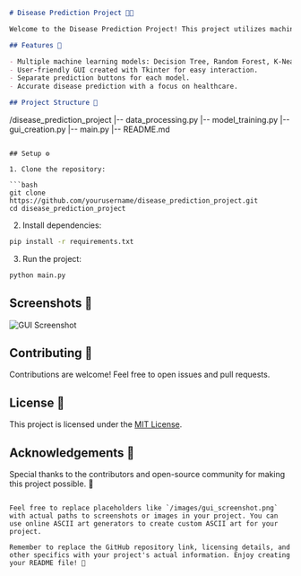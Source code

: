 
```markdown
# Disease Prediction Project 🤖💉

Welcome to the Disease Prediction Project! This project utilizes machine learning models to predict diseases based on symptoms, achieving an impressive accuracy of approximately 95%. 🚀

## Features 🌟

- Multiple machine learning models: Decision Tree, Random Forest, K-Nearest Neighbour, Naive Bayes.
- User-friendly GUI created with Tkinter for easy interaction.
- Separate prediction buttons for each model.
- Accurate disease prediction with a focus on healthcare.

## Project Structure 📂

```
/disease_prediction_project
|-- data_processing.py
|-- model_training.py
|-- gui_creation.py
|-- main.py
|-- README.md
```

## Setup ⚙️

1. Clone the repository:

```bash
git clone https://github.com/yourusername/disease_prediction_project.git
cd disease_prediction_project
```

2. Install dependencies:

```bash
pip install -r requirements.txt
```

3. Run the project:

```bash
python main.py
```

## Screenshots 📸

![GUI Screenshot](/images/gui_screenshot.png)

## Contributing 👥

Contributions are welcome! Feel free to open issues and pull requests.

## License 📝

This project is licensed under the [MIT License](LICENSE).

## Acknowledgements 🙌

Special thanks to the contributors and open-source community for making this project possible. 🎉
```

Feel free to replace placeholders like `/images/gui_screenshot.png` with actual paths to screenshots or images in your project. You can use online ASCII art generators to create custom ASCII art for your project.

Remember to replace the GitHub repository link, licensing details, and other specifics with your project's actual information. Enjoy creating your README file! 🚀
